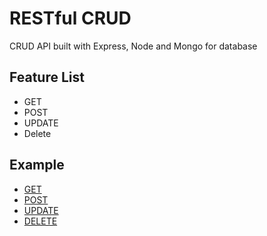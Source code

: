 # RESTful CRUD
CRUD API built with Express, Node and Mongo for database

## Feature List
* GET
* POST
* UPDATE
* Delete

## Example
- [GET][] 
- [POST][] 
- [UPDATE][] 
- [DELETE][] 

[GET]: /Explore-Auth-Api/documentation/graphql/
[POST]: /Explore-Auth-Api/documentation/graphql/
[UPDATE]: /Explore-Auth-Api/documentation/graphql/
[DELETE]: /Explore-Auth-Api/documentation/graphql/
